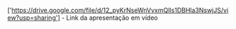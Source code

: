 ['https://drive.google.com/file/d/12_pyKrNseWnVvxmQlIs1DBHla3NswjJS/view?usp=sharing'] - Link da apresentação em vídeo